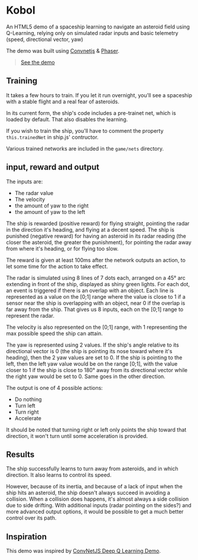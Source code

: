 # Kobol #

An HTML5 demo of a spaceship learning to navigate an asteroid field using Q-Learning, relying only on simulated radar inputs and basic telemetry (speed, directional vector, yaw)

The demo was built using [Convnetjs](http://cs.stanford.edu/people/karpathy/convnetjs/) & [Phaser](http://phaser.io/).

> [See the demo](http://26medias.github.io/Kobol/game/)


## Training ##
It takes a few hours to train. If you let it run overnight, you'll see a spaceship with a stable flight and a real fear of asteroids.

In its current form, the ship's code includes a pre-trainet net, which is loaded by default.
That also disables the learning.

If you wish to train the ship, you'll have to comment the property `this.trainedNet` in ship.js' contructor.

Various trained networks are included in the `game/nets` directory.


## input, reward and output ##

The inputs are:
- The radar value
- The velocity
- the amount of yaw to the right
- the amount of yaw to the left

The ship is rewarded (positive reward) for flying straight, pointing the radar in the direction it's heading, and flying at a decent speed.
The ship is punished (negative reward) for having an asteroid in its radar reading (the closer the asteroid, the greater the punishment), for pointing the radar away from where it's heading, or for flying too slow.

The reward is given at least 100ms after the network outputs an action, to let some time for the action to take effect.

The radar is simulated using 8 lines of 7 dots each, arranged on a 45° arc extending in front of the ship, displayed as shiny green lights.
For each dot, an event is triggered if there is an overlap with an object.
Each line is represented as a value on the [0;1] range where the value is close to 1 if a sensor near the ship is overlapping with an object, near 0 if the overlap is far away from the ship.
That gives us 8 inputs, each on the [0;1] range to represent the radar.

The velocity is also represented on the [0;1] range, with 1 representing the max possible speed the ship can attain.

The yaw is represented using 2 values. If the ship's angle relative to its directional vector is 0 (the ship is pointing its nose toward where it's heading),  then the 2 yaw values are set to 0.
If the ship is pointing to the left, then the left yaw value would be on the range [0;1], with the value closer to 1 if the ship is close to 180° away from its directional vector while the right yaw would be set to 0. Same goes in the other direction.

The output is one of 4 possible actions:
- Do nothing
- Turn left
- Turn right
- Accelerate

It should be noted that turning right or left only points the ship toward that direction, it won't turn until some acceleration is provided.


## Results ##
The ship successfully learns to turn away from asteroids, and in which direction.
It also learns to control its speed.

However, because of its inertia, and because of a lack of input when the ship hits an asteroid, the ship doesn't always succeed in avoiding a collision. When a collision does happens, it's almost always a side collision due to side drifting. With additional inputs (radar pointing on the sides?) and more advanced output options, it would be possible to get a much better control over its path.

## Inspiration ##

This demo was inspired by [ConvNetJS Deep Q Learning Demo](http://cs.stanford.edu/people/karpathy/convnetjs/demo/rldemo.html).

